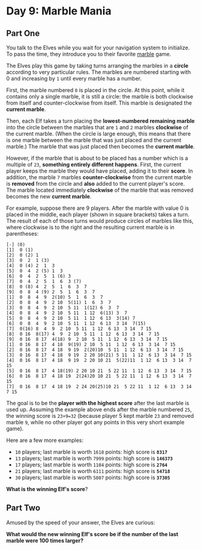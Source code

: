# Day 9: Marble Mania

## Part One

You talk to the Elves while you wait for your navigation system to initialize. To pass the time, they introduce you to
their favorite [marble](https://en.wikipedia.org/wiki/Marble_(toy)) game.

The Elves play this game by taking turns arranging the marbles in a **circle** according to very particular rules. The
marbles are numbered starting with 0 and increasing by `1` until every marble has a number.

First, the marble numbered `0` is placed in the circle. At this point, while it contains only a single marble, it is
still a circle: the marble is both clockwise from itself and counter-clockwise from itself. This marble is designated
the **current marble**.

Then, each Elf takes a turn placing the **lowest-numbered remaining marble** into the circle between the marbles that
are `1` and `2` marbles **clockwise** of the current marble. (When the circle is large enough, this means that there is
one marble between the marble that was just placed and the current marble.) The marble that was just placed then becomes
the **current marble**.

However, if the marble that is about to be placed has a number which is a multiple of `23`,
**something entirely different happens**. First, the current player keeps the marble they would have placed, adding it
to their **score**. In addition, the marble `7` marbles **counter-clockwise** from the current marble is **removed**
from the circle and **also** added to the current player's score. The marble located immediately **clockwise** of the
marble that was removed becomes the new **current marble**.

For example, suppose there are 9 players. After the marble with value 0 is placed in the middle, each player (shown in
square brackets) takes a turn. The result of each of those turns would produce circles of marbles like this, where
clockwise is to the right and the resulting current marble is in parentheses:

```text
[-] (0)
[1]  0 (1)
[2]  0 (2) 1
[3]  0  2  1 (3)
[4]  0 (4) 2  1  3
[5]  0  4  2 (5) 1  3
[6]  0  4  2  5  1 (6) 3
[7]  0  4  2  5  1  6  3 (7)
[8]  0 (8) 4  2  5  1  6  3  7
[9]  0  8  4 (9) 2  5  1  6  3  7
[1]  0  8  4  9  2(10) 5  1  6  3  7
[2]  0  8  4  9  2 10  5(11) 1  6  3  7
[3]  0  8  4  9  2 10  5 11  1(12) 6  3  7
[4]  0  8  4  9  2 10  5 11  1 12  6(13) 3  7
[5]  0  8  4  9  2 10  5 11  1 12  6 13  3(14) 7
[6]  0  8  4  9  2 10  5 11  1 12  6 13  3 14  7(15)
[7]  0(16) 8  4  9  2 10  5 11  1 12  6 13  3 14  7 15
[8]  0 16  8(17) 4  9  2 10  5 11  1 12  6 13  3 14  7 15
[9]  0 16  8 17  4(18) 9  2 10  5 11  1 12  6 13  3 14  7 15
[1]  0 16  8 17  4 18  9(19) 2 10  5 11  1 12  6 13  3 14  7 15
[2]  0 16  8 17  4 18  9 19  2(20)10  5 11  1 12  6 13  3 14  7 15
[3]  0 16  8 17  4 18  9 19  2 20 10(21) 5 11  1 12  6 13  3 14  7 15
[4]  0 16  8 17  4 18  9 19  2 20 10 21  5(22)11  1 12  6 13  3 14  7 15
[5]  0 16  8 17  4 18(19) 2 20 10 21  5 22 11  1 12  6 13  3 14  7 15
[6]  0 16  8 17  4 18 19  2(24)20 10 21  5 22 11  1 12  6 13  3 14  7 15
[7]  0 16  8 17  4 18 19  2 24 20(25)10 21  5 22 11  1 12  6 13  3 14  7 15
```

The goal is to be the **player with the highest score** after the last marble is used up. Assuming the example above
ends after the marble numbered `25`, the winning score is `23+9=32` (because player 5 kept marble `23` and removed
marble `9`, while no other player got any points in this very short example game).

Here are a few more examples:

- `10` players; last marble is worth `1618` points: high score is **`8317`**
- `13` players; last marble is worth `7999` points: high score is **`146373`**
- `17` players; last marble is worth `1104` points: high score is **`2764`**
- `21` players; last marble is worth `6111` points: high score is **`54718`**
- `30` players; last marble is worth `5807` points: high score is **`37305`**

**What is the winning Elf's score**?

## Part Two

Amused by the speed of your answer, the Elves are curious:

**What would the new winning Elf's score be if the number of the last marble were 100 times larger?**
